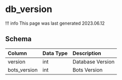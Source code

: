 # db_version

!!! info
	This page was last generated 2023.06.12

## Schema

| Column | Data Type | Description |
| :--- | :--- | :--- |
| version | int | Database Version |
| bots_version | int | Bots Version |

